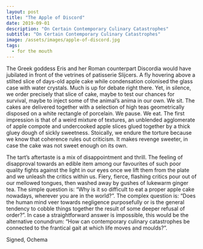 ```yaml
---
layout: post
title: "The Apple of Discord"
date: 2019-09-01
description: "On Certain Contemporary Culinary Catastrophes"
subtitle: "On Certain Contemporary Culinary Catastrophes"
image: /assets/images/apple-of-discord.jpg
tags:
  - for the mouth
---
```

The Greek goddess Eris and her Roman counterpart Discordia would have jubilated in front of the vetrines of patisserie Slijcers. A fly hovering above a stilted slice of days-old apple cake while condensation colonised the glass case with water crystals. Much is up for debate right there. Yet, in silence, we order precisely that slice of cake, maybe to test our chances for survival, maybe to inject some of the animal’s anima in our own. We sit. The cakes are delivered together with a selection of high teas geometrically disposed on a white rectangle of porcelain. We pause. We eat. The first impression is that of a weird mixture of textures, an unblended agglomerate of apple compote and undercooked apple slices glued together by a thick gluey dough of sickly sweetness. Stoically, we endure the torture because we know that coherence rules out criticism. It makes revenge sweeter, in case the cake was not sweet enough on its own.

The tart’s aftertaste is a mix of disappointment and thrill. The feeling of disapproval towards an edible item among our favourites of such poor quality fights against the light in our eyes once we lift them from the plate and we unleash the critics within us. Fiery, fierce, flashing critics pour out of our mellowed tongues, then washed away by gushes of lukewarm ginger tea. The simple question is: “Why is it so difficult to eat a proper apple cake nowadays, wherever you are in the world?”. The complex question is: “Does the human mind veer towards negligence purposefully or is the general tendency to cobble things together the result of some deeper refusal of order?”. In case a straightforward answer is impossible, this would be the alternative conundrum: “How can contemporary culinary catastrophes be connected to the frantical gait at which life moves and moulds?”.

Signed, Ochema
